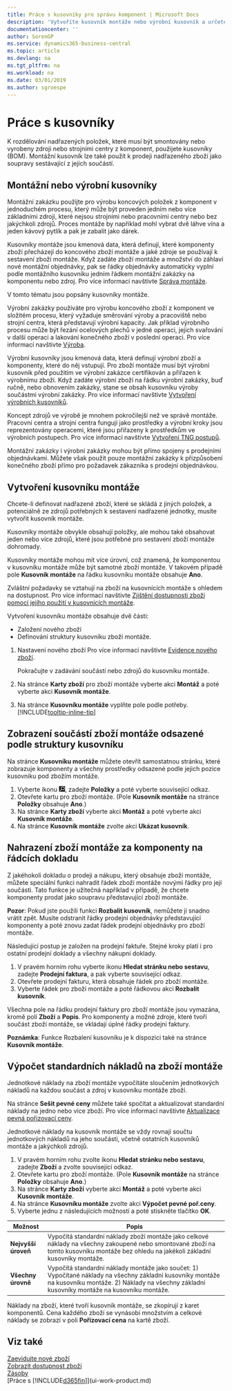 ```yaml
---
title: Práce s kusovníky pro správu komponent | Microsoft Docs
description: 'Vytvoříte kusovník montáže nebo výrobní kusovník a určete komponenty nebo zdroje potřebné k sestavení zboží, kterou kusovník představuje.'
documentationcenter: ''
author: SorenGP
ms.service: dynamics365-business-central
ms.topic: article
ms.devlang: na
ms.tgt_pltfrm: na
ms.workload: na
ms.date: 03/01/2019
ms.author: sgroespe
---
```

# <a name="work-with-bills-of-material"></a>Práce s kusovníky
K rozdělování nadřazených položek, které musí být smontovány nebo vyrobeny zdroji nebo strojními centry z komponent, použijete kusovníky (BOM). Montážní kusovník lze také použít k prodeji nadřazeného zboží jako soupravy sestávající z jejích součástí.

## <a name="assembly-boms-or-production-boms"></a>Montážní nebo výrobní kusovníky
Montážní zakázku použijte pro výrobu koncových položek z komponent v jednoduchém procesu, který může být proveden jedním nebo více základními zdroji, které nejsou strojními nebo pracovními centry nebo bez jakýchkoli zdrojů. Proces montáže by například mohl vybrat dvě láhve vína a jeden kávový pytlík a pak je zabalit jako dárek.  

Kusovníky montáže jsou kmenová data, která definují, které komponenty zboží přecházejí do koncového zboží montáže a jaké zdroje se používají k sestavení zboží montáže. Když zadáte zboží montáže a množství do záhlaví nové montážní objednávky, pak se řádky objednávky automaticky vyplní podle montážního kusovníku jedním řádkem montážní zakázky na komponentu nebo zdroj. Pro více informací navštivte [Správa montáže](assembly-assemble-items.md).

V tomto tématu jsou popsány kusovníky montáže.

Výrobní zakázky používáte pro výrobu koncového zboží z komponent ve složitém procesu, který vyžaduje směrování výroby a pracoviště nebo strojní centra, která představují výrobní kapacity. Jak příklad výrobního procesu může být řezání ocelových plechů v jedné operaci, jejich svařování v další operaci a lakování konečného zboží v poslední operaci. Pro více informací navštivte [Výroba](production-manage-manufacturing.md).  

Výrobní kusovníky jsou kmenová data, která definují výrobní zboží a komponenty, které do něj vstupují. Pro zboží montáže musí být výrobní kusovník před použitím ve výrobní zakázce certifikován a přiřazen k výrobnímu zboží. Když zadáte výrobní zboží na řádku výrobní zakázky, buď ručně, nebo obnovením zakázky, stane se obsah kusovníku výroby součástmi výrobní zakázky. Pro více informací navštivte [Vytvoření výrobních kusovníků](production-how-to-create-production-boms.md).  

Koncept zdrojů ve výrobě je mnohem pokročilejší než ve správě montáže. Pracovní centra a strojní centra fungují jako prostředky a výrobní kroky jsou reprezentovány operacemi, které jsou přiřazeny k prostředkům ve výrobních postupech. Pro více informací navštivte [Vytvoření TNG postupů](production-how-to-create-routings.md).

Montážní zakázky i výrobní zakázky mohou být přímo spojeny s prodejními objednávkami. Můžete však použít pouze montážní zakázky k přizpůsobení konečného zboží přímo pro požadavek zákazníka s prodejní objednávkou.

## <a name="to-create-an-assembly-bom"></a>Vytvoření kusovníku montáže
Chcete-li definovat nadřazené zboží, které se skládá z jiných položek, a potenciálně ze zdrojů potřebných k sestavení nadřazené jednotky, musíte vytvořit kusovník montáže.  

Kusovníky montáže obvykle obsahují položky, ale mohou také obsahovat jeden nebo více zdrojů, které jsou potřebné pro sestavení zboží montáže dohromady.

Kusovníky montáže mohou mít více úrovní, což znamená, že komponentou v kusovníku montáže může být samotné zboží montáže. V takovém případě pole **Kusovník montáže** na řádku kusovníku montáže obsahuje **Ano**.

Zvláštní požadavky se vztahují na zboží na kusovnících montáže s ohledem na dostupnost. Pro více informací navštivte [Zjištění dostupnosti zboží pomocí jejího použití v kusovnících montáže](inventory-how-availability-overview.md#to-view-the-availability-of-an-item-by-its-use-in-assembly-or-production-boms).

Vytvoření kusovníku montáže obsahuje dvě části:
- Založení nového zboží
- Definování struktury kusovníku zboží montáže.

1. Nastavení nového zboží Pro více informací navštivte [Evidence nového zboží](inventory-how-register-new-items.md).

    Pokračujte v zadávání součástí nebo zdrojů do kusovníku montáže.  
2. Na stránce **Karty zboží** pro zboží montáže vyberte akci **Montáž** a poté vyberte akci **Kusovník montáže**.
3. Na stránce **Kusovníku montáže** vyplňte pole podle potřeby. [!INCLUDE[tooltip-inline-tip](includes/tooltip-inline-tip_md.md)]

## <a name="to-view-the-components-of-an-assembly-item-indented-according-to-the-bom-structure"></a>Zobrazení součástí zboží montáže odsazené podle struktury kusovníku
Na stránce **Kusovníku montáže** můžete otevřít samostatnou stránku, které zobrazuje komponenty a všechny prostředky odsazené podle jejich pozice kusovníku pod zbožím montáže.

1. Vyberte ikonu ![Žárovky, která otevře funkci Řekněte mi](media/ui-search/search_small.png "Řekněte mi, co chcete dělat"), zadejte **Položky** a poté vyberte související odkaz.
2. Otevřete kartu pro zboží montáže. (Pole **Kusovník montáže** na stránce **Položky** obsahuje **Ano**.)
3. Na stránce **Karty zboží**  vyberte akci **Montáž** a poté vyberte akci **Kusovník montáže**.
4. Na stránce **Kusovník montáže** zvolte akci **Ukázat kusovník**.

## <a name="to-replace-the-assembly-item-with-its-components-on-document-lines"></a>Nahrazení zboží montáže za komponenty na řádcích dokladu
Z jakéhokoli dokladu o prodeji a nákupu, který obsahuje zboží montáže, můžete speciální funkci nahradit řádek zboží montáže novými řádky pro její součásti. Tato funkce je užitečná například v případě, že chcete komponenty prodat jako soupravu představující zboží montáže.

**Pozor**: Pokud jste použili funkci **Rozbalit kusovník**, nemůžete ji snadno vrátit zpět. Musíte odstranit řádky prodejní objednávky představující komponenty a poté znovu zadat řádek prodejní objednávky pro zboží montáže.

Následující postup je založen na prodejní faktuře. Stejné kroky platí i pro ostatní prodejní doklady a všechny nákupní doklady.

1. V pravém horním rohu vyberte ikonu **Hledat stránku nebo sestavu**, zadejte **Prodejní faktura**, a pak vyberte související odkaz.
2. Otevřete prodejní fakturu, která obsahuje řádek pro zboží montáže.
3. Vyberte řádek pro zboží montáže a poté řádkovou akci **Rozbalit kusovník**.

Všechna pole na řádku prodejní faktury pro zboží montáže jsou vymazána, kromě polí **Zboží** a **Popis**. Pro komponenty a možné zdroje, které tvoří součást zboží montáže, se vkládají úplné řádky prodejní faktury.

**Poznámka**: Funkce Rozbalení kusovníku je k dispozici také na stránce **Kusovník montáže**.

## <a name="to-calculate-the-standard-cost-of-an-assembly-item"></a>Výpočet standardních nákladů na zboží montáže
Jednotkové náklady na zboží montáže vypočítáte sloučením jednotkových nákladů na každou součást a zdroj v kusovníku montáže zboží.

Na stránce **Sešit pevné ceny** můžete také spočítat a aktualizovat standardní náklady na jedno nebo více zboží. Pro více informací navštivte [Aktualizace pevná pořizovací ceny](finance-how-to-update-standard-costs.md).  

Jednotkové náklady na kusovník montáže se vždy rovnají součtu jednotkových nákladů na jeho součásti, včetně ostatních kusovníků montáže a jakýchkoli zdrojů.

1. V pravém horním rohu zvolte ikonu **Hledat stránku nebo sestavu**, zadejte **Zboží** a zvolte související odkaz.
2. Otevřete kartu pro zboží montáže. (Pole **Kusovník montáže** na stránce **Položky** obsahuje **Ano**.)
3. Na stránce **Karty zboží**  vyberte akci **Montáž** a poté vyberte akci **Kusovník montáže**.
4. Na stránce **Kusovníku montáže** zvolte akci **Výpočet  pevné poř.ceny**.
5. Vyberte jednu z následujících možností a poté stiskněte tlačítko **OK**.

|Možnost |Popis |
|-------|------------|
|**Nejvyšší úroveň**|Vypočítá standardní náklady zboží montáže jako celkové náklady na všechny zakoupené nebo smontované zboží na tomto kusovníku montáže bez ohledu na jakékoli základní kusovníky montáže.|
|**Všechny úrovně**|Vypočítá standardní náklady montáže jako součet: 1) Vypočítané náklady na všechny základní kusovníky montáže na kusovníku montáže. 2) Náklady na všechny základní kusovníky montáže na kusovníku montáže.|



Náklady na zboží, které tvoří kusovník montáže, se zkopírují z karet komponentů. Cena každého zboží se vynásobí množstvím a celkové náklady se zobrazí v poli **Pořizovací cena** na kartě zboží.

## <a name="see-also"></a>Viz také
[Zaevidujte nové zboží](inventory-how-register-new-items.md)  
[Zobrazit dostupnost zboží](inventory-how-availability-overview.md)     
[Zásoby](inventory-manage-inventory.md)  
[Práce s [!INCLUDE[d365fin](includes/d365fin_md.md)]](ui-work-product.md)
